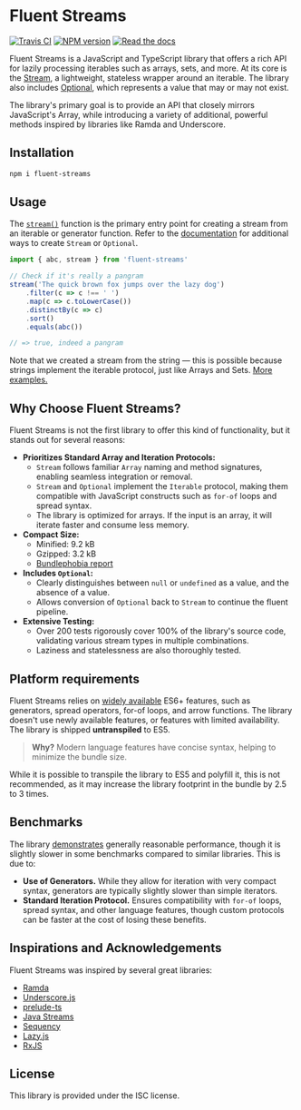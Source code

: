 # Fluent Streams

[![Travis CI](https://travis-ci.org/aleksei-berezkin/fluent-streams.svg?branch=master)](https://travis-ci.org/github/aleksei-berezkin/fluent-streams)
[![NPM version](https://img.shields.io/npm/v/fluent-streams.svg)](https://www.npmjs.com/package/fluent-streams)
[![Read the docs](https://img.shields.io/badge/docs-available-44cc11.svg)](https://aleksei-berezkin.github.io/fluent-streams-docs/)

Fluent Streams is a JavaScript and TypeScript library that offers a rich API for lazily processing iterables such as arrays, sets, and more. At its core is the [Stream](https://aleksei-berezkin.github.io/fluent-streams-docs/interfaces/Stream.html), a lightweight, stateless wrapper around an iterable. The library also includes [Optional](https://aleksei-berezkin.github.io/fluent-streams-docs/interfaces/Optional.html), which represents a value that may or may not exist.

The library's primary goal is to provide an API that closely mirrors JavaScript's Array, while introducing a variety of additional, powerful methods inspired by libraries like Ramda and Underscore.

## Installation

```bash
npm i fluent-streams
```

## Usage

The [`stream()`](https://aleksei-berezkin.github.io/fluent-streams-docs/functions/stream-1.html) function is the primary entry point for creating a stream from an iterable or generator function. Refer to the [documentation](https://aleksei-berezkin.github.io/fluent-streams-docs/) for additional ways to create `Stream` or `Optional`.

```typescript
import { abc, stream } from 'fluent-streams'

// Check if it's really a pangram
stream('The quick brown fox jumps over the lazy dog')
    .filter(c => c !== ' ')
    .map(c => c.toLowerCase())
    .distinctBy(c => c)
    .sort()
    .equals(abc())

// => true, indeed a pangram
```

Note that we created a stream from the string — this is possible because strings implement the iterable protocol, just like Arrays and Sets. [More examples.](https://dev.to/alekseiberezkin/fluent-streams-a-library-for-rich-iterables-manipulation-5cja#examples)

## Why Choose Fluent Streams?  

Fluent Streams is not the first library to offer this kind of functionality, but it stands out for several reasons:

- **Prioritizes Standard Array and Iteration Protocols:**
  - `Stream` follows familiar `Array` naming and method signatures, enabling seamless integration or removal.
  - `Stream` and `Optional` implement the `Iterable` protocol, making them compatible with JavaScript constructs such as `for-of` loops and spread syntax.
  - The library is optimized for arrays. If the input is an array, it will iterate faster and consume less memory.
- **Compact Size:**
  - Minified: 9.2 kB
  - Gzipped: 3.2 kB
  - [Bundlephobia report](https://bundlephobia.com/package/fluent-streams)
- **Includes `Optional`:**
  - Clearly distinguishes between `null` or `undefined` as a value, and the absence of a value.
  - Allows conversion of `Optional` back to `Stream` to continue the fluent pipeline.
- **Extensive Testing:**  
  - Over 200 tests rigorously cover 100% of the library's source code, validating various stream types in multiple combinations.
  - Laziness and statelessness are also thoroughly tested.

## Platform requirements

Fluent Streams relies on [widely available](https://developer.mozilla.org/en-US/docs/Glossary/Baseline/Compatibility#baseline_badges) ES6+ features, such as generators, spread operators, for-of loops, and arrow functions. The library doesn't use newly available features, or features with limited availability. The library is shipped **untranspiled** to ES5.

> **Why?** Modern language features have concise syntax, helping to minimize the bundle size.

While it is possible to transpile the library to ES5 and polyfill it, this is not recommended, as it may increase the library footprint in the bundle by 2.5 to 3 times.

## Benchmarks  

The library [demonstrates](https://github.com/aleksei-berezkin/fluent-streams-docs/tree/master/benchmarks) generally reasonable performance, though it is slightly slower in some benchmarks compared to similar libraries. This is due to:

- **Use of Generators.** While they allow for iteration with very compact syntax, generators are typically slightly slower than simple iterators.
- **Standard Iteration Protocol.** Ensures compatibility with `for-of` loops, spread syntax, and other language features, though custom protocols can be faster at the cost of losing these benefits.

## Inspirations and Acknowledgements  

Fluent Streams was inspired by several great libraries:  

- [Ramda](https://ramdajs.com/)  
- [Underscore.js](https://underscorejs.org/)
- [prelude-ts](https://github.com/emmanueltouzery/prelude-ts)  
- [Java Streams](https://docs.oracle.com/javase/8/docs/api/java/util/stream/package-summary.html)  
- [Sequency](https://github.com/winterbe/sequency)  
- [Lazy.js](http://danieltao.com/lazy.js/)  
- [RxJS](https://rxjs-dev.firebaseapp.com/)  

## License  

This library is provided under the ISC license.  
